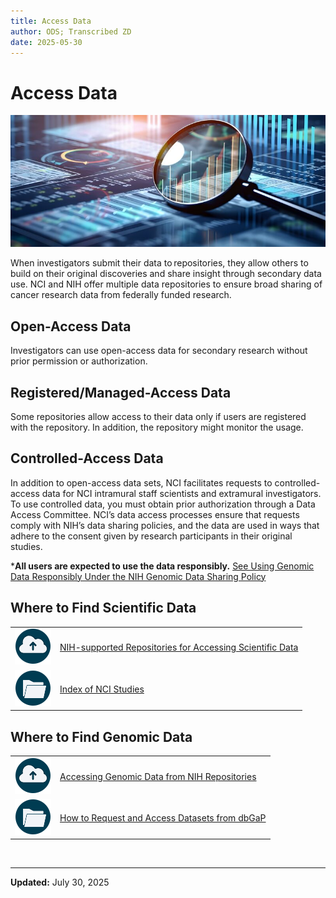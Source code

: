 ```yaml
---
title: Access Data 
author: ODS; Transcribed ZD
date: 2025-05-30
---
```


# Access Data

![Stylized image of a magnifying glass over a digital landscape of data visualizations](https://raw.githubusercontent.com/CBIIT/ccdi-ods-content/main/pages/images/stock/data_magnifying_glass_01_800x335.png)

When investigators submit their data to repositories, they allow others to build on their original discoveries and share insight through secondary data use. NCI and NIH offer multiple data repositories to ensure broad sharing of cancer research data from federally funded research.

## Open-Access Data

Investigators can use open-access data for secondary research without prior permission or authorization.

## Registered/Managed-Access Data

Some repositories allow access to their data only if users are registered with the repository. In addition, the repository might monitor the usage.

## Controlled-Access Data

In addition to open-access data sets, NCI facilitates requests to controlled-access data for NCI intramural staff scientists and extramural investigators. To use controlled data, you must obtain prior authorization through a Data Access Committee. NCI’s data access processes ensure that requests comply with NIH’s data sharing policies, and the data are used in ways that adhere to the consent given by research participants in their original studies.

***All users are expected to use the data responsibly.** [See Using Genomic Data Responsibly Under the NIH Genomic Data Sharing Policy](https://sharing.nih.gov/accessing-data/accessing-genomic-data/using-genomic-data-responsibly)

## Where to Find Scientific Data

| | |
|---|---|
| ![Data cloud icon](https://raw.githubusercontent.com/CBIIT/ccdi-ods-content/main/pages/images/icons/cloud_upload_icon.png) | [NIH-supported Repositories for Accessing Scientific Data](https://sharing.nih.gov/accessing-data/accessing-scientific-data) |
| ![Folder icon](https://raw.githubusercontent.com/CBIIT/ccdi-ods-content/main/pages/images/icons/folder_icon.png) | [Index of NCI Studies](https://studycatalog.cancer.gov) |

## Where to Find Genomic Data

| | |
|---|---|
| ![Data cloud icon](https://raw.githubusercontent.com/CBIIT/ccdi-ods-content/main/pages/images/icons/cloud_upload_icon.png) | [Accessing Genomic Data from NIH Repositories](https://sharing.nih.gov/accessing-data/accessing-genomic-data/accessing-genomic-data-from-nih-repositories) |
| ![Folder icon](https://raw.githubusercontent.com/CBIIT/ccdi-ods-content/main/pages/images/icons/folder_icon.png) | [How to Request and Access Datasets from dbGaP](https://sharing.nih.gov/accessing-data/accessing-genomic-data/how-to-request-and-access-datasets-from-dbgap) |

&nbsp;  

---

**Updated:** July 30, 2025
